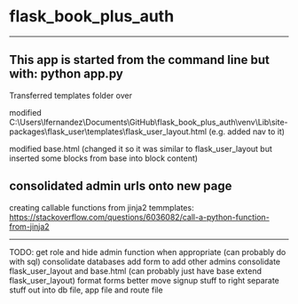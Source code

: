 # flask_book_plus_auth
------------
This app is started from the command line but with:
python app.py
-----------
Transferred templates folder over

modified
C:\Users\lfernandez\Documents\GitHub\flask_book_plus_auth\venv\Lib\site-packages\flask_user\templates\flask_user_layout.html
(e.g. added nav to it)

modified
base.html
(changed it so it was similar to flask_user_layout but inserted some blocks from base into block content)

consolidated admin urls onto new page
-----------
creating callable functions from jinja2 temmplates:
https://stackoverflow.com/questions/6036082/call-a-python-function-from-jinja2

-----------
TODO: get role and hide admin function when appropriate (can probably do with sql)
consolidate databases
add form to add other admins
consolidate flask_user_layout and base.html  (can probably just have base extend flask_user_layout)
format forms better
move signup stuff to right
separate stuff out into db file, app file and route file
